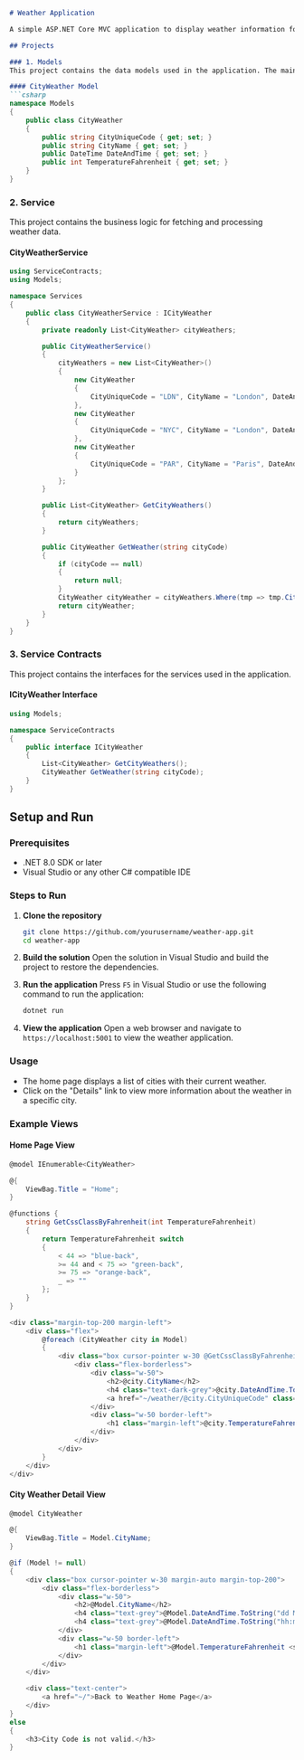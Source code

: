 

```markdown
# Weather Application

A simple ASP.NET Core MVC application to display weather information for various cities. The project is organized into three main projects: Models, Service, and Service Contracts.

## Projects

### 1. Models
This project contains the data models used in the application. The main model used is `CityWeather`.

#### CityWeather Model
```csharp
namespace Models
{
    public class CityWeather
    {
        public string CityUniqueCode { get; set; }
        public string CityName { get; set; }
        public DateTime DateAndTime { get; set; }
        public int TemperatureFahrenheit { get; set; }
    }
}
```

### 2. Service
This project contains the business logic for fetching and processing weather data.

#### CityWeatherService
```csharp
using ServiceContracts;
using Models;

namespace Services
{
    public class CityWeatherService : ICityWeather
    {
        private readonly List<CityWeather> cityWeathers;

        public CityWeatherService()
        {
            cityWeathers = new List<CityWeather>()
            {
                new CityWeather
                {
                    CityUniqueCode = "LDN", CityName = "London", DateAndTime = Convert.ToDateTime("2030-01-01 8:00"), TemperatureFahrenheit = 33,
                },
                new CityWeather
                {
                    CityUniqueCode = "NYC", CityName = "London", DateAndTime = Convert.ToDateTime("2030-01-01 3:00"), TemperatureFahrenheit = 60
                },
                new CityWeather
                {
                    CityUniqueCode = "PAR", CityName = "Paris", DateAndTime = Convert.ToDateTime("2030-01-01 9:00"), TemperatureFahrenheit = 82,
                }
            };
        }

        public List<CityWeather> GetCityWeathers()
        {
            return cityWeathers;
        }

        public CityWeather GetWeather(string cityCode)
        {
            if (cityCode == null)
            {
                return null;
            }
            CityWeather cityWeather = cityWeathers.Where(tmp => tmp.CityUniqueCode == cityCode).FirstOrDefault();
            return cityWeather;
        }
    }
}
```

### 3. Service Contracts
This project contains the interfaces for the services used in the application.

#### ICityWeather Interface
```csharp
using Models;

namespace ServiceContracts
{
    public interface ICityWeather
    {
        List<CityWeather> GetCityWeathers();
        CityWeather GetWeather(string cityCode);
    }
}
```

## Setup and Run

### Prerequisites
- .NET 8.0 SDK or later
- Visual Studio or any other C# compatible IDE

### Steps to Run

1. **Clone the repository**
    ```sh
    git clone https://github.com/yourusername/weather-app.git
    cd weather-app
    ```

2. **Build the solution**
    Open the solution in Visual Studio and build the project to restore the dependencies.

3. **Run the application**
    Press `F5` in Visual Studio or use the following command to run the application:
    ```sh
    dotnet run
    ```

4. **View the application**
    Open a web browser and navigate to `https://localhost:5001` to view the weather application.

### Usage
- The home page displays a list of cities with their current weather.
- Click on the "Details" link to view more information about the weather in a specific city.

### Example Views

#### Home Page View
```csharp
@model IEnumerable<CityWeather>

@{
    ViewBag.Title = "Home";
}

@functions {
    string GetCssClassByFahrenheit(int TemperatureFahrenheit)
    {
        return TemperatureFahrenheit switch
        {
            < 44 => "blue-back",
            >= 44 and < 75 => "green-back",
            >= 75 => "orange-back",
            _ => ""
        };
    }
}

<div class="margin-top-200 margin-left">
    <div class="flex">
        @foreach (CityWeather city in Model)
        {
            <div class="box cursor-pointer w-30 @GetCssClassByFahrenheit(city.TemperatureFahrenheit)">
                <div class="flex-borderless">
                    <div class="w-50">
                        <h2>@city.CityName</h2>
                        <h4 class="text-dark-grey">@city.DateAndTime.ToString("hh:mm tt")</h4>
                        <a href="~/weather/@city.CityUniqueCode" class="margin-top">Details</a>
                    </div>
                    <div class="w-50 border-left">
                        <h1 class="margin-left">@city.TemperatureFahrenheit <sup class="text-grey">&#8457</sup></h1>
                    </div>
                </div>
            </div>
        }
    </div>
</div>
```

#### City Weather Detail View
```csharp
@model CityWeather

@{
    ViewBag.Title = Model.CityName;
}

@if (Model != null)
{
    <div class="box cursor-pointer w-30 margin-auto margin-top-200">
        <div class="flex-borderless">
            <div class="w-50">
                <h2>@Model.CityName</h2>
                <h4 class="text-grey">@Model.DateAndTime.ToString("dd MMM yyyy")</h4>
                <h4 class="text-grey">@Model.DateAndTime.ToString("hh:mm tt")</h4>
            </div>
            <div class="w-50 border-left">
                <h1 class="margin-left">@Model.TemperatureFahrenheit <sup class="text-grey">&#8457</sup></h1>
            </div>
        </div>
    </div>

    <div class="text-center">
        <a href="~/">Back to Weather Home Page</a>
    </div>
}
else
{
    <h3>City Code is not valid.</h3>
}
```
